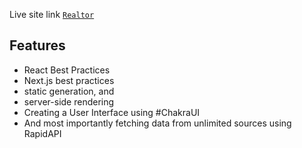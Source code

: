 Live site link [`Realtor`](https://realestate-tan.vercel.app/)

## Features

- React Best Practices
- Next.js best practices
- static generation, and 
- server-side rendering
- Creating a User Interface using #ChakraUI
- And most importantly fetching data from unlimited sources using RapidAPI


